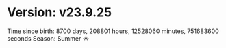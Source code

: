 # Version: v23.9.25
Time since birth: 8700 days, 208801 hours, 12528060 minutes, 751683600 seconds
Season: Summer ☀️
